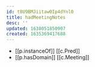 ```yaml
---
id: t8U9BMJiitaw0Ip4dYnl0
title: hadMeetingNotes
desc: ''
updated: 1638051850907
created: 1635369417688
---
```


- [[p.instanceOf]] [[c.Pred]]
- [[p.hasDomain]] [[c.Meeting]]
